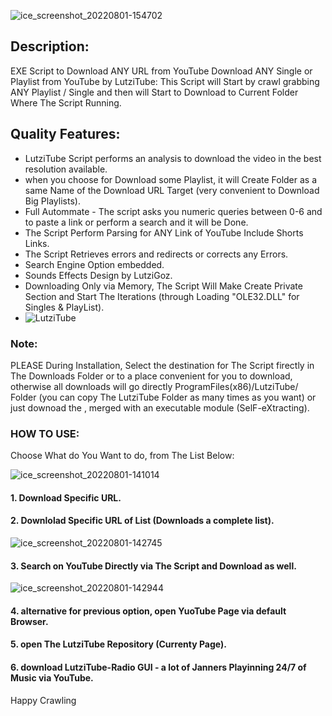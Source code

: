 ![ice_screenshot_20220801-154702](https://user-images.githubusercontent.com/45577616/182151340-20cc7ce7-d29e-4d27-9a8f-1d481609f80f.png)

## Description:
EXE Script to Download ANY URL from YouTube
 Download ANY Single or Playlist from YouTube by LutziTube:
This Script will Start by crawl grabbing ANY Playlist / Single and then will Start to Download to Current Folder Where The Script Running.
## Quality Features:
* LutziTube Script performs an analysis to download the video in the best resolution available.
* when you choose for Download some Playlist, it will Create Folder as a same Name of the Download URL Target (very convenient to Download Big Playlists).
* Full Autommate - The script asks you numeric queries between 0-6 and to paste a link or perform a search and it will be Done.
* The Script Perform Parsing for ANY Link of YouTube Include Shorts Links.
* The Script Retrieves errors and redirects or corrects any Errors.
* Search Engine Option embedded.
* Sounds Effects Design by LutziGoz.
* Downloading Only via Memory, The Script Will Make Create Private Section and Start The Iterations (through Loading "OLE32.DLL" for Singles & PlayList).
* ![LutziTube](https://user-images.githubusercontent.com/45577616/182126852-db903747-6012-423f-85b0-0d6fec00d551.gif)
### Note:
PLEASE During Installation, Select the destination for The Script firectly in The Downloads Folder or to a place convenient for you to download, otherwise all downloads will go directly ProgramFiles(x86)/LutziTube/ Folder (you can copy The LutziTube Folder as many times as you want) or just downoad the , merged with an executable module (SelF-eXtracting).

### HOW TO USE:
 Choose What do You Want to do, from The List Below:
 
![ice_screenshot_20220801-141014](https://user-images.githubusercontent.com/45577616/182135702-2eb30172-f7fa-4ae1-aafe-6695c64751a3.png)

#### 1. Download Specific URL.

#### 2. Downlolad Specific URL of List (Downloads a complete list).

![ice_screenshot_20220801-142745](https://user-images.githubusercontent.com/45577616/182138452-4c510fd7-ed15-45ea-bcd8-2d9b932d360c.png)

#### 3. Search on YouTube Directly via The Script and Download as well.

![ice_screenshot_20220801-142944](https://user-images.githubusercontent.com/45577616/182138746-cbedfe69-df0b-4515-b32f-817ef98001c9.png)

#### 4. alternative for previous option, open YuoTube Page via default Browser.

#### 5. open The LutziTube Repository (Currenty Page).

#### 6. download LutziTube-Radio GUI - a lot of Janners Playinning 24/7 of Music via YouTube.


Happy Crawling
